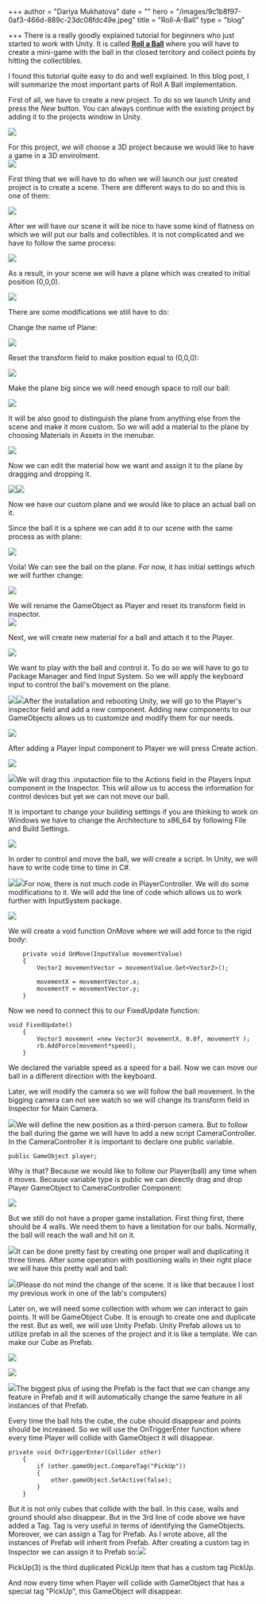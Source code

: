 +++
author = "Dariya Mukhatova"
date = ""
hero = "/images/9c1b8f97-0af3-466d-889c-23dc08fdc49e.jpeg"
title = "Roll-A-Ball"
type = "blog"

+++
There is a really goodly explained tutorial for beginners who just started to work with Unity. It is called [**Roll a Ball**](https://learn.unity.com/project/roll-a-ball) where you will have to create a mini-game with the ball in the closed territory and collect points by hitting the collectibles.

I found this tutorial quite easy to do and well explained. In this blog post, I will summarize the most important parts of Roll A Ball implementation.

First of all, we have to create a new project. To do so we launch Unity and press the _New_ button. You can always continue with the existing project by adding it to the projects window in Unity.

![](/images/screenshot-2022-02-27-134851.png)

For this project, we will choose a 3D project because we would like to have a game in a 3D envirolment.  
![](/images/screenshot-2022-02-27-135158.png)

First thing that we will have to do when we will launch our just created project is to create a scene. There are different ways to do so and this is one of them:

![](/images/screenshot-2022-02-27-135615.png)

After we will have our scene it will be nice to have some kind of flatness on which we will put our balls and collectibles. It is not complicated and we have to follow the same process:

![](/images/5.png)

As a result, in your scene we will have a plane which was created to initial position (0,0,0).

![](/images/6.png)

There are some modifications we still have to do:

Change the name of Plane:

![](/images/7.png)

Reset the transform field to make position equal to (0,0,0):

![](/images/7-5.png)

Make the plane big since we will need enough space to roll our ball:

![](/images/8.png)

It will be also good to distinguish the plane from anything else from the scene and make it more custom. So we will add a material to the plane by choosing Materials in Assets in the menubar.

![](/images/10d.png)

Now we can edit the material how we want and assign it to the plane by dragging and dropping it.

![](/images/11.png)![](/images/12.png)

Now we have our custom plane and we would like to place an actual ball on it.

Since the ball it is a sphere we can add it to our scene with the same process as with plane:

![](/images/13.png)

Voila! We can see the ball on the plane. For now, it has initial settings which we will further change:

![](/images/15.png)

We will rename the GameObject as Player and reset its transform field in inspector.  
![](/images/14.png)

Next, we will create new material for a ball and attach it to the Player.

![](/images/16.png)

We want to play with the ball and control it. To do so we will have to go to Package Manager and find Input System. So we will apply the keyboard input to control the ball's movement on the plane.

![](/images/16-5.png)![](/images/17.png)After the installation and rebooting Unity, we will go to the Player's inspector field and add a new component. Adding new components to our GameObjects allows us to customize and modify them for our needs.

![](/images/18.png)

After adding a Player Input component to Player we will press Create action.

![](/images/2022-02-27-17-56-58.png)

![](/images/20.png)We will drag this .inputaction file to the Actions field in the Players Input component in the Inspector. This will allow us to access the information for control devices but yet we can not move our ball.

It is important to change your building settings if you are thinking to work on Windows we have to change the Architecture to x86_64 by following File and Build Settings.

![](/images/27.png)

In order to control and move the ball, we will create a script. In Unity, we will have to write code time to time in C#.

![](/images/22.png)![](/images/23.png)For now, there is not much code in PlayerController. We will do some modifications to it. We will add the line of code which allows us to work further with InputSystem package.

![](/images/24.png)

We will create a void function OnMove where we will add force to the rigid body:

        private void OnMove(InputValue movementValue)
        {
            Vector2 movementVector = movementValue.Get<Vector2>();
    
            movementX = movementVector.x;
            movementY = movementVector.y;
        }

Now we need to connect this to our FixedUpdate function:

    void FixedUpdate()
        {
            Vector3 movement =new Vector3( movementX, 0.0f, movementY );
            rb.AddForce(movement*speed);
        }

We declared the variable speed as a speed for a ball. Now we can move our ball in a different direction with the keyboard.

Later, we will modify the camera so we will follow the ball movement. In the bigging camera can not see watch so we will change its transform field in Inspector for Main Camera.

![](/images/25.png)We will define the new position as a third-person camera. But to follow the ball during the game we will have to add a new script CameraController. In the CameraController it is important to declare one public variable.

    public GameObject player;

Why is that? Because we would like to follow our Player(ball) any time when it moves. Because variable type is public we can directly drag and drop Player GameObject to CameraController Component:

![](/images/28.png)

But we still do not have a proper game installation. First thing first, there should be 4 walls. We need them to have a limitation for our balls. Normally, the ball will reach the wall and hit on it.

![](/images/29.png)It can be done pretty fast by creating one proper wall and duplicating it three times. After some operation with positioning walls in their right place we will have this pretty wall and ball:

![](/images/30.png)(Please do not mind the change of the scene. It is like that because I lost my previous work in one of the lab's computers)

Later on, we will need some collection with whom we can interact to gain points. It will be GameObject Cube. It is enough to create one and duplicate the rest. But as well, we will use Unity Prefab. Unity Prefab allows us to utilize prefab in all the scenes of the project and it is like a template. We can make our Cube as Prefab.

![](/images/31.png)

![](/images/32.png)

![](/images/33.png)The biggest plus of using the Prefab is the fact that we can change any feature in Prefab and it will automatically change the same feature in all instances of that Prefab.

Every time the ball hits the cube, the cube should disappear and points should be increased. So we will use the OnTriggerEnter function where every time Player will collide with GameObject it will disappear.

    private void OnTriggerEnter(Collider other)
        {
            if (other.gameObject.CompareTag("PickUp")) 
            {
                other.gameObject.SetActive(false);
            }
        }

But it is not only cubes that collide with the ball. In this case, walls and ground should also disappear. But in the 3rd line of code above we have added a Tag. Tag is very useful in terms of identifying the GameObjects. Moreover, we can assign a Tag for Prefab. As I wrote above, all the instances of Prefab will inherit from Prefab. After creating a custom tag in Inspector we can assign it to Prefab so:![](/images/34.png) 

PickUp(3) is the third duplicated PickUp item that has a custom tag PickUp. 

And now every time when Player will collide with GameObject that has a special tag "PickUp", this GameObject will disappear. 